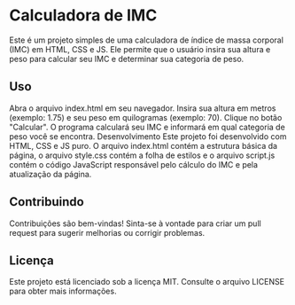 # Calculadora de IMC


Este é um projeto simples de uma calculadora de índice de massa corporal (IMC) em HTML, CSS e JS. Ele permite que o usuário insira sua altura e peso para calcular seu IMC e determinar sua categoria de peso.

## Uso

Abra o arquivo index.html em seu navegador.
Insira sua altura em metros (exemplo: 1.75) e seu peso em quilogramas (exemplo: 70).
Clique no botão "Calcular".
O programa calculará seu IMC e informará em qual categoria de peso você se encontra.
Desenvolvimento
Este projeto foi desenvolvido com HTML, CSS e JS puro. O arquivo index.html contém a estrutura básica da página, o arquivo style.css contém a folha de estilos e o arquivo script.js contém o código JavaScript responsável pelo cálculo do IMC e pela atualização da página.

## Contribuindo

Contribuições são bem-vindas! Sinta-se à vontade para criar um pull request para sugerir melhorias ou corrigir problemas.

## Licença

Este projeto está licenciado sob a licença MIT. Consulte o arquivo LICENSE para obter mais informações.